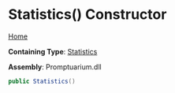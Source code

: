 # Statistics\(\) Constructor

[Home](../../../README.md)

**Containing Type**: [Statistics](../README.md)

**Assembly**: Promptuarium\.dll

```csharp
public Statistics()
```

